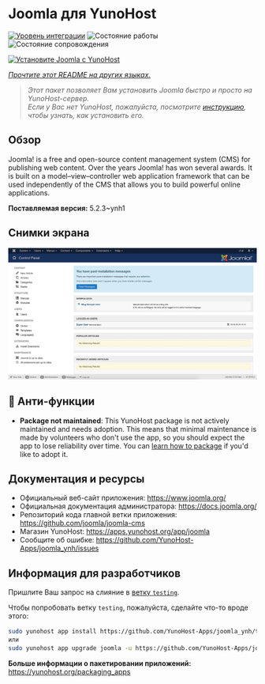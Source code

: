 <!--
Важно: этот README был автоматически сгенерирован <https://github.com/YunoHost/apps/tree/master/tools/readme_generator>
Он НЕ ДОЛЖЕН редактироваться вручную.
-->

# Joomla для YunoHost

[![Уровень интеграции](https://apps.yunohost.org/badge/integration/joomla)](https://ci-apps.yunohost.org/ci/apps/joomla/)
![Состояние работы](https://apps.yunohost.org/badge/state/joomla)
![Состояние сопровождения](https://apps.yunohost.org/badge/maintained/joomla)

[![Установите Joomla с YunoHost](https://install-app.yunohost.org/install-with-yunohost.svg)](https://install-app.yunohost.org/?app=joomla)

*[Прочтите этот README на других языках.](./ALL_README.md)*

> *Этот пакет позволяет Вам установить Joomla быстро и просто на YunoHost-сервер.*  
> *Если у Вас нет YunoHost, пожалуйста, посмотрите [инструкцию](https://yunohost.org/install), чтобы узнать, как установить его.*

## Обзор

Joomla! is a free and open-source content management system (CMS) for publishing web content. Over the years Joomla! has won several awards. It is built on a model–view–controller web application framework that can be used independently of the CMS that allows you to build powerful online applications.


**Поставляемая версия:** 5.2.3~ynh1

## Снимки экрана

![Снимок экрана Joomla](./doc/screenshots/screenshot.jpg)

## :red_circle: Анти-функции

- **Package not maintained**: This YunoHost package is not actively maintained and needs adoption. This means that minimal maintenance is made by volunteers who don't use the app, so you should expect the app to lose reliability over time. You can [learn how to package](https://yunohost.org/packaging_apps_intro) if you'd like to adopt it.

## Документация и ресурсы

- Официальный веб-сайт приложения: <https://www.joomla.org/>
- Официальная документация администратора: <https://docs.joomla.org/>
- Репозиторий кода главной ветки приложения: <https://github.com/joomla/joomla-cms>
- Магазин YunoHost: <https://apps.yunohost.org/app/joomla>
- Сообщите об ошибке: <https://github.com/YunoHost-Apps/joomla_ynh/issues>

## Информация для разработчиков

Пришлите Ваш запрос на слияние в [ветку `testing`](https://github.com/YunoHost-Apps/joomla_ynh/tree/testing).

Чтобы попробовать ветку `testing`, пожалуйста, сделайте что-то вроде этого:

```bash
sudo yunohost app install https://github.com/YunoHost-Apps/joomla_ynh/tree/testing --debug
или
sudo yunohost app upgrade joomla -u https://github.com/YunoHost-Apps/joomla_ynh/tree/testing --debug
```

**Больше информации о пакетировании приложений:** <https://yunohost.org/packaging_apps>
